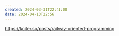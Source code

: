 ```yaml
---
created: 2024-03-31T22:41:00
date: 2024-04-13T22:56
---
```

https://kciter.so/posts/railway-oriented-programming